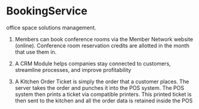 # BookingService
office space solutions management. 

1. Members can book conference rooms via the Member Network website (online). 
Conference room reservation credits are allotted in the month that use them in.

2. A CRM Module helps companies stay connected to customers, streamline processes, and improve profitability

3. A Kitchen Order Ticket is simply the order that a customer places. The server takes the order and punches it into the POS system. The POS system then prints a ticket via compatible printers. This printed ticket is then sent to the kitchen and all the order data is retained inside the POS
